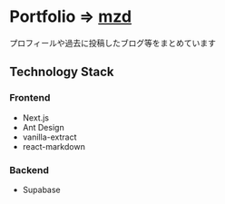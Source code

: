 # Portfolio => [mzd](https://mzd.vercel.app/)

プロフィールや過去に投稿したブログ等をまとめています

## Technology Stack

### Frontend

- Next.js
- Ant Design
- vanilla-extract
- react-markdown

### Backend

- Supabase

